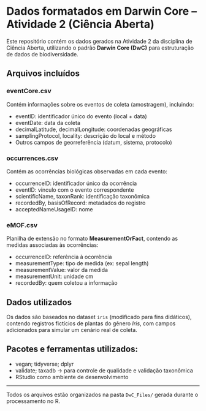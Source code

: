 # Dados formatados em Darwin Core – Atividade 2 (Ciência Aberta)

Este repositório contém os dados gerados na Atividade 2 da disciplina de Ciência Aberta, utilizando o padrão **Darwin Core (DwC)** para estruturação de dados de biodiversidade.

## Arquivos incluídos

### eventCore.csv
Contém informações sobre os eventos de coleta (amostragem), incluindo:
- eventID: identificador único do evento (local + data)
- eventDate: data da coleta
- decimalLatitude, decimalLongitude: coordenadas geográficas
- samplingProtocol, locality: descrição do local e método
- Outros campos de georreferência (datum, sistema, protocolo)

### occurrences.csv
Contém as ocorrências biológicas observadas em cada evento:
- occurrenceID: identificador único da ocorrência
- eventID: vínculo com o evento correspondente
- scientificName, taxonRank: identificação taxonômica
- recordedBy, basisOfRecord: metadados do registro
- acceptedNameUsageID: nome 

### eMOF.csv
Planilha de extensão no formato **MeasurementOrFact**, contendo as medidas associadas às ocorrências:
- occurrenceID: referência à ocorrência
- measurementType: tipo de medida (ex: sepal length)
- measurementValue: valor da medida
- measurementUnit: unidade cm
- recordedBy: quem coletou a informação

## Dados utilizados

Os dados são baseados no dataset `iris` (modificado para fins didáticos), contendo registros fictícios de plantas do gênero *Iris*, com campos adicionados para simular um cenário real de coleta.

## Pacotes e ferramentas utilizados:

- vegan; tidyverse; dplyr
- validate; taxadb -> para controle de qualidade e validação taxonômica
- RStudio como ambiente de desenvolvimento

---

Todos os arquivos estão organizados na pasta `DwC_Files/` gerada durante o processamento no R.
